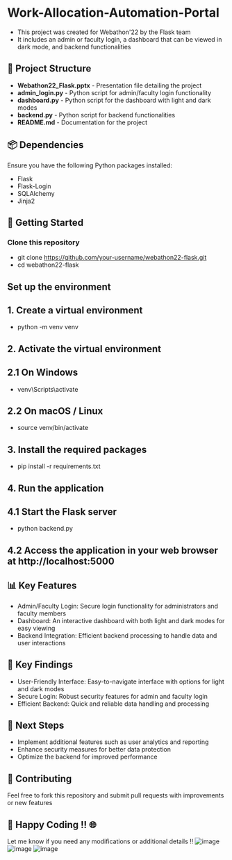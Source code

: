 # Work-Allocation-Automation-Portal

- This project was created for Webathon'22 by the Flask team
- It includes an admin or faculty login, a dashboard that can be viewed in dark mode, and backend functionalities

## 📂 Project Structure

- **Webathon22_Flask.pptx** - Presentation file detailing the project
- **admin_login.py** - Python script for admin/faculty login functionality
- **dashboard.py** - Python script for the dashboard with light and dark modes
- **backend.py** - Python script for backend functionalities
- **README.md** - Documentation for the project

## 📦 Dependencies

Ensure you have the following Python packages installed:

- Flask
- Flask-Login
- SQLAlchemy
- Jinja2

## 🚀 Getting Started

### Clone this repository

- git clone https://github.com/your-username/webathon22-flask.git
- cd webathon22-flask

## Set up the environment
## 1. Create a virtual environment
- python -m venv venv
  
## 2. Activate the virtual environment
## 2.1 On Windows
- venv\Scripts\activate

## 2.2 On macOS / Linux
- source venv/bin/activate

## 3. Install the required packages
- pip install -r requirements.txt

## 4. Run the application
## 4.1 Start the Flask server
- python backend.py

## 4.2 Access the application in your web browser at http://localhost:5000

## 📊 Key Features
- Admin/Faculty Login: Secure login functionality for administrators and faculty members
- Dashboard: An interactive dashboard with both light and dark modes for easy viewing
- Backend Integration: Efficient backend processing to handle data and user interactions

## 🔬 Key Findings
- User-Friendly Interface: Easy-to-navigate interface with options for light and dark modes
- Secure Login: Robust security features for admin and faculty login
- Efficient Backend: Quick and reliable data handling and processing

## 📌 Next Steps
- Implement additional features such as user analytics and reporting
- Enhance security measures for better data protection
- Optimize the backend for improved performance

## 🤝 Contributing
Feel free to fork this repository and submit pull requests with improvements or new features

## 🚀 Happy Coding !! 🌐
Let me know if you need any modifications or additional details !! 
![image](https://user-images.githubusercontent.com/72367806/189916399-401cc452-a14a-4de5-9608-6dddaa96b0a0.png)
![image](https://user-images.githubusercontent.com/72367806/189916459-328d821c-f8c2-4eb5-96ea-0be4a17aafde.png)
![image](https://user-images.githubusercontent.com/72367806/189916507-eb22bc6e-2beb-4be1-b11e-44e8f610ca08.png)
